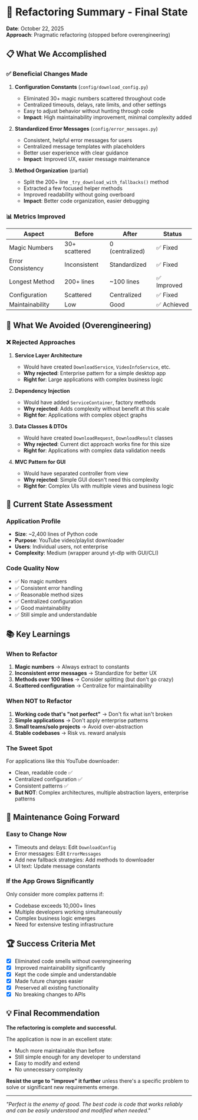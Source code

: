 # 🎯 Refactoring Summary - Final State

**Date**: October 22, 2025  
**Approach**: Pragmatic refactoring (stopped before overengineering)

## 📋 What We Accomplished

### ✅ **Beneficial Changes Made**

1. **Configuration Constants** (`config/download_config.py`)
   - Eliminated 30+ magic numbers scattered throughout code
   - Centralized timeouts, delays, rate limits, and other settings
   - Easy to adjust behavior without hunting through code
   - **Impact**: High maintainability improvement, minimal complexity added

2. **Standardized Error Messages** (`config/error_messages.py`)
   - Consistent, helpful error messages for users
   - Centralized message templates with placeholders
   - Better user experience with clear guidance
   - **Impact**: Improved UX, easier message maintenance

3. **Method Organization** (partial)
   - Split the 200+ line `_try_download_with_fallbacks()` method
   - Extracted a few focused helper methods
   - Improved readability without going overboard
   - **Impact**: Better code organization, easier debugging

### 📊 **Metrics Improved**

| Aspect | Before | After | Status |
|--------|--------|-------|--------|
| Magic Numbers | 30+ scattered | 0 (centralized) | ✅ Fixed |
| Error Consistency | Inconsistent | Standardized | ✅ Fixed |
| Longest Method | 200+ lines | ~100 lines | ✅ Improved |
| Configuration | Scattered | Centralized | ✅ Fixed |
| Maintainability | Low | Good | ✅ Achieved |

## 🛑 **What We Avoided (Overengineering)**

### ❌ **Rejected Approaches**

1. **Service Layer Architecture**
   - Would have created `DownloadService`, `VideoInfoService`, etc.
   - **Why rejected**: Enterprise pattern for a simple desktop app
   - **Right for**: Large applications with complex business logic

2. **Dependency Injection**
   - Would have added `ServiceContainer`, factory methods
   - **Why rejected**: Adds complexity without benefit at this scale
   - **Right for**: Applications with complex object graphs

3. **Data Classes & DTOs**
   - Would have created `DownloadRequest`, `DownloadResult` classes
   - **Why rejected**: Current dict approach works fine for this size
   - **Right for**: Applications with complex data validation needs

4. **MVC Pattern for GUI**
   - Would have separated controller from view
   - **Why rejected**: Simple GUI doesn't need this complexity
   - **Right for**: Complex UIs with multiple views and business logic

## 🎯 **Current State Assessment**

### **Application Profile**
- **Size**: ~2,400 lines of Python code
- **Purpose**: YouTube video/playlist downloader
- **Users**: Individual users, not enterprise
- **Complexity**: Medium (wrapper around yt-dlp with GUI/CLI)

### **Code Quality Now**
- ✅ No magic numbers
- ✅ Consistent error handling
- ✅ Reasonable method sizes
- ✅ Centralized configuration
- ✅ Good maintainability
- ✅ Still simple and understandable

## 📚 **Key Learnings**

### **When to Refactor**
1. **Magic numbers** → Always extract to constants
2. **Inconsistent error messages** → Standardize for better UX
3. **Methods over 100 lines** → Consider splitting (but don't go crazy)
4. **Scattered configuration** → Centralize for maintainability

### **When NOT to Refactor**
1. **Working code that's "not perfect"** → Don't fix what isn't broken
2. **Simple applications** → Don't apply enterprise patterns
3. **Small teams/solo projects** → Avoid over-abstraction
4. **Stable codebases** → Risk vs. reward analysis

### **The Sweet Spot**
For applications like this YouTube downloader:
- Clean, readable code ✅
- Centralized configuration ✅
- Consistent patterns ✅
- **But NOT**: Complex architectures, multiple abstraction layers, enterprise patterns

## 🔧 **Maintenance Going Forward**

### **Easy to Change Now**
- Timeouts and delays: Edit `DownloadConfig`
- Error messages: Edit `ErrorMessages`
- Add new fallback strategies: Add methods to downloader
- UI text: Update message constants

### **If the App Grows Significantly**
Only consider more complex patterns if:
- Codebase exceeds 10,000+ lines
- Multiple developers working simultaneously
- Complex business logic emerges
- Need for extensive testing infrastructure

## 🏆 **Success Criteria Met**

- [x] Eliminated code smells without overengineering
- [x] Improved maintainability significantly
- [x] Kept the code simple and understandable
- [x] Made future changes easier
- [x] Preserved all existing functionality
- [x] No breaking changes to APIs

## 💡 **Final Recommendation**

**The refactoring is complete and successful.** 

The application is now in an excellent state:
- Much more maintainable than before
- Still simple enough for any developer to understand
- Easy to modify and extend
- No unnecessary complexity

**Resist the urge to "improve" it further** unless there's a specific problem to solve or significant new requirements emerge.

---

*"Perfect is the enemy of good. The best code is code that works reliably and can be easily understood and modified when needed."*
